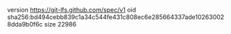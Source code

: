 version https://git-lfs.github.com/spec/v1
oid sha256:bd494cebb839c1a34c544fe431c808ec6e285664337ade102630028dda9b0f6c
size 22986
